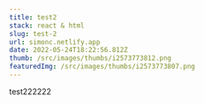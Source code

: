 ```yaml
---
title: test2
stack: react & html
slug: test-2
url: simonc.netlify.app
date: 2022-05-24T18:22:56.812Z
thumb: /src/images/thumbs/i2573773812.png
featuredImg: /src/images/thumbs/i2573773807.png
---
```

test222222